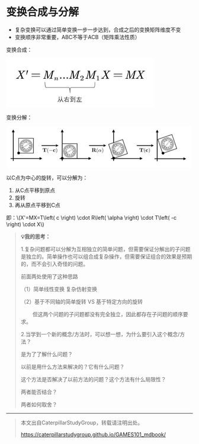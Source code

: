 # 变换合成与分解

- 复杂变换可以通过简单变换一步一步达到，合成之后的变换矩阵维度不变
- 变换顺序非常重要，ABC不等于ACB（矩阵乘法性质）

变换合成：

<div align="left"><img src="../assets/结合律.jpg" width = 400 /></div>

变换分解：

<div align="left"><img src="../assets/分解.jpg" width = 500 /></div>

以C点为中心的旋转，可以分解为：

1. 从C点平移到原点
2. 旋转
3. 再从原点平移到C点

即：\\(X'=MX=T\left( c \right) \cdot R\left( \alpha \right) \cdot T\left( -c \right) \cdot X\\)


> **&#x1F4A1;我的思考：** 
> 
> 1.复杂问题都可以分解为互相独立的简单问题，但需要保证分解出的子问题是独立的。简单操作也可以组合成复杂操作，但需要保证组合的效果是预期的，而不会引入奇怪的问题。
> 
> 前面两处使用了这种思路
> 
> （1）简单线性变换 复杂仿射变换
> 
> （2）基于不同轴的简单旋转 VS 基于特定方向的旋转
> 
>         但这两个问题的子问题都没有完全独立，因此都存在子问题的顺序要求。
> 
> 2.当学到一个新的概念/方法时，可以想一想，为什么要引入这个概念/方法？
> 
> 是为了了解什么问题？
> 
> 以前是用什么方法来解决的？它有什么问题？
> 
> 这个方法是否解决了以前方法的问题？这个方法有什么局限性？
> 
> 两者能否结合？
> 
> 两者如何取舍？

-----------

> 本文出自CaterpillarStudyGroup，转载请注明出处。
>
> https://caterpillarstudygroup.github.io/GAMES101_mdbook/